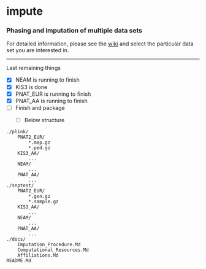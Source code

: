 # impute
### Phasing and imputation of multiple data sets

For detailed information, please see the [wiki](https://github.com/Chris1221/impute/wiki) and select the particular data set you are interested in. 

----------------------

Last remaining things

- [x] NEAM is running to finish
- [x] KIS3 is done
- [x] PNAT_EUR is running to finish
- [x] PNAT_AA is running to finish 
- [ ] Finish and package
	- [ ] Below structure


```{sh}
./plink/
	PNAT2_EUR/
		*.map.gz
		*.ped.gz
	KIS3_AA/
		...
	NEAM/
		...
	PNAT_AA/
		...
./snptest/
	PNAT2_EUR/
		*.gen.gz
		*.sample.gz
	KIS3_AA/
		...
	NEAM/
		...
	PNAT_AA/
		...
./docs/
	Imputation_Procedure.Md
	Computational_Resources.Md
	Affiliations.Md
README.Md

```